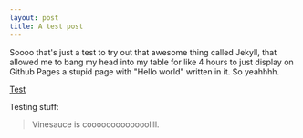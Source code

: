 ```yaml
---
layout: post
title: A test post
---
```


Soooo that's just a test to try out that awesome thing called Jekyll, that allowed me to bang my head into my table for like 4 hours to just display on Github Pages a stupid page with "Hello world" written in it. So yeahhhh.

[Test](https://www.youtube.com/watch?v=dQw4w9WgXcQ)

Testing stuff:

  > Vinesauce is cooooooooooooollll.